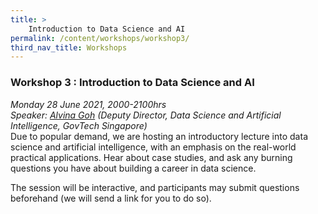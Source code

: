 ```yaml
---
title: >
    Introduction to Data Science and AI 
permalink: /content/workshops/workshop3/
third_nav_title: Workshops
---
```


### Workshop 3 : Introduction to Data Science and AI  
*Monday 28 June 2021, 2000-2100hrs*<br>
*Speaker: [Alvina Goh](https://www.linkedin.com/in/alvina-goh/) (Deputy Director, Data Science and Artificial Intelligence, GovTech Singapore)*<br>
Due to popular demand, we are hosting an introductory lecture into data science and artificial intelligence, with an emphasis on the real-world practical applications. Hear about case studies, and ask any burning questions you have about building a career in data science.

The session will be interactive, and participants may submit questions beforehand (we will send a link for you to do so).
